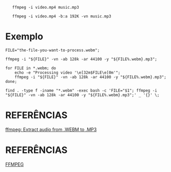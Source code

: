 ```
   ffmpeg -i video.mp4 music.mp3
```

```
   ffmpeg -i video.mp4 -b:a 192K -vn music.mp3
```


# Exemplo
```
FILE="the-file-you-want-to-process.webm";

ffmpeg -i "${FILE}" -vn -ab 128k -ar 44100 -y "${FILE%.webm}.mp3";
```

```
for FILE in *.webm; do
    echo -e "Processing video '\e[32m$FILE\e[0m'";
    ffmpeg -i "${FILE}" -vn -ab 128k -ar 44100 -y "${FILE%.webm}.mp3";
done;
```

```
find . -type f -iname "*.webm" -exec bash -c 'FILE="$1"; ffmpeg -i "${FILE}" -vn -ab 128k -ar 44100 -y "${FILE%.webm}.mp3";' _ '{}' \;
```

# REFERÊNCIAS
[ffmpeg: Extract audio from .WEBM to .MP3](https://bytefreaks.net/gnulinux/bash/ffmpeg-extract-audio-from-webm-to-mp3)


# REFERÊNCIAS
[FFMPEG](https://superuser.com/questions/332347/how-can-i-convert-mp4-video-to-mp3-audio-with-ffmpeg/354662)  

